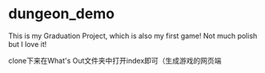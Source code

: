 # dungeon_demo
This is my Graduation Project, which is also my first game!
Not much polish but I love it!

clone下来在What's Out文件夹中打开index即可（生成游戏的网页端
